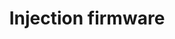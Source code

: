 ---
title: "Injection firmware"
nav_order: 5
permalink: /05_injection_firmware/
parent: "🏠 Guide OpenMower"
layout: default
---